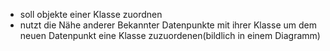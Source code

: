 - soll objekte einer Klasse zuordnen
- nutzt die Nähe anderer Bekannter Datenpunkte mit ihrer Klasse um dem neuen Datenpunkt eine Klasse zuzuordenen(bildlich in einem Diagramm)